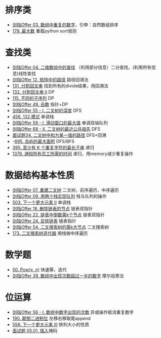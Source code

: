# 排序类
- [剑指Offer 03. 数组中重复的数字](https://github.com/MatrixBlake/leetcode-python/blob/main/%E5%89%91%E6%8C%87Offer%2003%20%E6%95%B0%E7%BB%84%E4%B8%AD%E9%87%8D%E5%A4%8D%E7%9A%84%E6%95%B0%E5%AD%97.md)，引申：自然数组排序
- [179. 最大数](https://github.com/MatrixBlake/leetcode-python/blob/main/179.%20%E6%9C%80%E5%A4%A7%E6%95%B0.md) 重载python sort规则

# 查找类
- [剑指Offer 04. 二维数组中的查找](https://github.com/MatrixBlake/leetcode-python/blob/main/%E5%89%91%E6%8C%87Offer%2004.%20%E4%BA%8C%E7%BB%B4%E6%95%B0%E7%BB%84%E4%B8%AD%E7%9A%84%E6%9F%A5%E6%89%BE.md) （利用部分信息）二分查找，(利用所有信息)线性查找
- [剑指Offer 12. 矩阵中的路径](https://github.com/MatrixBlake/leetcode-python/blob/main/%E5%89%91%E6%8C%87Offer%2012.%20%E7%9F%A9%E9%98%B5%E4%B8%AD%E7%9A%84%E8%B7%AF%E5%BE%84.md) 路径回溯法
- [131. 分割回文串](https://github.com/MatrixBlake/leetcode-python/blob/main/131.%20%E5%88%86%E5%89%B2%E5%9B%9E%E6%96%87%E4%B8%B2.md) 找到所有的divide结果，用回溯法
- [132. 分割回文串 II](https://github.com/MatrixBlake/leetcode-python/blob/main/132.%20%E5%88%86%E5%89%B2%E5%9B%9E%E6%96%87%E4%B8%B2%20II.md) DP
- [115. 不同的子序列](https://github.com/MatrixBlake/leetcode-python/blob/main/115.%20%E4%B8%8D%E5%90%8C%E7%9A%84%E5%AD%90%E5%BA%8F%E5%88%97.md) DP
- [剑指Offer 49. 丑数](https://leetcode-cn.com/problems/chou-shu-lcof/) 指针+DP
- [剑指Offer 55 - I. 二叉树的深度](https://github.com/MatrixBlake/leetcode-python/blob/main/%E5%89%91%E6%8C%87Offer%2055%20-%20I.%20%E4%BA%8C%E5%8F%89%E6%A0%91%E7%9A%84%E6%B7%B1%E5%BA%A6.md) DFS
- [456. 132 模式](https://github.com/MatrixBlake/leetcode-python/blob/main/456.%20132%20%E6%A8%A1%E5%BC%8F.md) 单调栈
- [剑指Offer 59 - I. 滑动窗口的最大值](https://github.com/MatrixBlake/leetcode-python/blob/main/%E5%89%91%E6%8C%87Offer%2059%20-%20I.%20%E6%BB%91%E5%8A%A8%E7%AA%97%E5%8F%A3%E7%9A%84%E6%9C%80%E5%A4%A7%E5%80%BC.md) 单调双端队列
- [剑指Offer 68 - II. 二叉树的最近公共祖先](https://github.com/MatrixBlake/leetcode-python/blob/main/%E5%89%91%E6%8C%87Offer%2068%20-%20II.%20%E4%BA%8C%E5%8F%89%E6%A0%91%E7%9A%84%E6%9C%80%E8%BF%91%E5%85%AC%E5%85%B1%E7%A5%96%E5%85%88.md) DFS
- [面试题34. 二叉树中和为某一值的路径](https://github.com/MatrixBlake/leetcode-python/blob/main/%E9%9D%A2%E8%AF%95%E9%A2%9834.%20%E4%BA%8C%E5%8F%89%E6%A0%91%E4%B8%AD%E5%92%8C%E4%B8%BA%E6%9F%90%E4%B8%80%E5%80%BC%E7%9A%84%E8%B7%AF%E5%BE%84.md) DFS+回溯
- -[695. 岛屿的最大面积](https://github.com/MatrixBlake/leetcode-python/blob/main/695.%20%E5%B2%9B%E5%B1%BF%E7%9A%84%E6%9C%80%E5%A4%A7%E9%9D%A2%E7%A7%AF.md) DFS/BFS
- [395. 至少有 K 个重复字符的最长子串](https://github.com/MatrixBlake/leetcode-python/blob/main/395.%20%E8%87%B3%E5%B0%91%E6%9C%89%20K%20%E4%B8%AA%E9%87%8D%E5%A4%8D%E5%AD%97%E7%AC%A6%E7%9A%84%E6%9C%80%E9%95%BF%E5%AD%90%E4%B8%B2.md) 递归
- [1376. 通知所有员工所需的时间](https://github.com/MatrixBlake/leetcode-python/blob/main/1376.%20%E9%80%9A%E7%9F%A5%E6%89%80%E6%9C%89%E5%91%98%E5%B7%A5%E6%89%80%E9%9C%80%E7%9A%84%E6%97%B6%E9%97%B4.md) 递归，用memory减少重复操作

# 数据结构基本性质
- [剑指Offer 07. 重建二叉树](https://github.com/MatrixBlake/leetcode-python/blob/main/%E5%89%91%E6%8C%87%20Offer%2007.%20%E9%87%8D%E5%BB%BA%E4%BA%8C%E5%8F%89%E6%A0%91.md) 二叉树，前序遍历，中序遍历
- [剑指Offer 09. 用两个栈实现队列](https://github.com/MatrixBlake/leetcode-python/blob/main/%E5%89%91%E6%8C%87Offer%2009.%20%E7%94%A8%E4%B8%A4%E4%B8%AA%E6%A0%88%E5%AE%9E%E7%8E%B0%E9%98%9F%E5%88%97.md) 栈与队列的操作
- [503. 下一个更大元素 II](https://github.com/MatrixBlake/leetcode-python/blob/main/%E5%89%91%E6%8C%87%20Offer%2007.%20%E9%87%8D%E5%BB%BA%E4%BA%8C%E5%8F%89%E6%A0%91.md) 单调栈
- [剑指Offer 18. 删除链表的节点](https://github.com/MatrixBlake/leetcode-python/blob/main/%E5%89%91%E6%8C%87Offer%2018.%20%E5%88%A0%E9%99%A4%E9%93%BE%E8%A1%A8%E7%9A%84%E8%8A%82%E7%82%B9.md) 链表双指针
- [剑指Offer 22. 链表中倒数第k个节点](https://github.com/MatrixBlake/leetcode-python/blob/main/%E5%89%91%E6%8C%87Offer%2022.%20%E9%93%BE%E8%A1%A8%E4%B8%AD%E5%80%92%E6%95%B0%E7%AC%ACk%E4%B8%AA%E8%8A%82%E7%82%B9.md) 链表双指针
- [剑指Offer 24. 反转链表](https://github.com/MatrixBlake/leetcode-python/blob/main/%E5%89%91%E6%8C%87Offer%2024.%20%E5%8F%8D%E8%BD%AC%E9%93%BE%E8%A1%A8.md) 链表指针
- [剑指Offer 54. 二叉搜索树的第k大节点](https://github.com/MatrixBlake/leetcode-python/blob/main/%E5%89%91%E6%8C%87Offer%2054.%20%E4%BA%8C%E5%8F%89%E6%90%9C%E7%B4%A2%E6%A0%91%E7%9A%84%E7%AC%ACk%E5%A4%A7%E8%8A%82%E7%82%B9.md) 二叉搜索树
- [173. 二叉搜索树迭代器](https://github.com/MatrixBlake/leetcode-python/blob/main/173.%20%E4%BA%8C%E5%8F%89%E6%90%9C%E7%B4%A2%E6%A0%91%E8%BF%AD%E4%BB%A3%E5%99%A8.md) 用栈做中序遍历

# 数学题
- [50. Pow(x, n)](https://github.com/MatrixBlake/leetcode-python/blob/main/50.%20Pow(x%2C%20n).md) 快速幂，迭代
- [剑指Offer 39. 数组中出现次数超过一半的数字](https://github.com/MatrixBlake/leetcode-python/blob/main/%E5%89%91%E6%8C%87Offer%2039.%20%E6%95%B0%E7%BB%84%E4%B8%AD%E5%87%BA%E7%8E%B0%E6%AC%A1%E6%95%B0%E8%B6%85%E8%BF%87%E4%B8%80%E5%8D%8A%E7%9A%84%E6%95%B0%E5%AD%97.md) 摩尔投票法

# 位运算
- [剑指Offer 56 - I. 数组中数字出现的次数](https://github.com/MatrixBlake/leetcode-python/blob/main/%E5%89%91%E6%8C%87Offer%2056%20-%20I.%20%E6%95%B0%E7%BB%84%E4%B8%AD%E6%95%B0%E5%AD%97%E5%87%BA%E7%8E%B0%E7%9A%84%E6%AC%A1%E6%95%B0.md) 异或操作抵消重复数字
- [190. 颠倒二进制位](https://github.com/MatrixBlake/leetcode-python/blob/main/190.%20%E9%A2%A0%E5%80%92%E4%BA%8C%E8%BF%9B%E5%88%B6%E4%BD%8D.md) 左移右移取尾append
- [556. 下一个更大元素 III](https://github.com/MatrixBlake/leetcode-python/blob/main/556.%20%E4%B8%8B%E4%B8%80%E4%B8%AA%E6%9B%B4%E5%A4%A7%E5%85%83%E7%B4%A0%20III.md) 排列大小的性质
- [面试题 05.01. 插入](https://github.com/MatrixBlake/leetcode-python/blob/main/%E9%9D%A2%E8%AF%95%E9%A2%98%2005.01.%20%E6%8F%92%E5%85%A5.md)掩码
